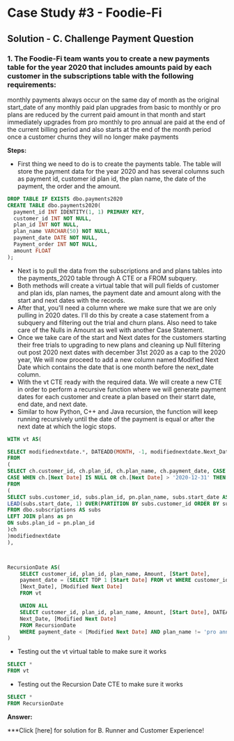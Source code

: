 # Case Study #3 - Foodie-Fi

## Solution - C. Challenge Payment Question

### 1. The Foodie-Fi team wants you to create a new payments table for the year 2020 that includes amounts paid by each customer in the subscriptions table with the following requirements:

monthly payments always occur on the same day of month as the original start_date of any monthly paid plan
upgrades from basic to monthly or pro plans are reduced by the current paid amount in that month and start immediately
upgrades from pro monthly to pro annual are paid at the end of the current billing period and also starts at the end of the month period
once a customer churns they will no longer make payments


**Steps:**

- First thing we need to do is to create the payments table. The table will store the payment data for the year 2020 and has several columns such as payment id, customer id plan id, the plan name, the date of the payment, the order and the amount.

````sql
DROP TABLE IF EXISTS dbo.payments2020 
CREATE TABLE dbo.payments2020(
  payment_id INT IDENTITY(1, 1) PRIMARY KEY,
  customer_id INT NOT NULL,
  plan_id INT NOT NULL,
  plan_name VARCHAR(50) NOT NULL,
  payment_date DATE NOT NULL,
  Payment_order INT NOT NULL,
  amount FLOAT 
);
````
- Next is to pull the data from the subscriptions and and plans tables into the payments_2020 table through A CTE or a FROM subquery.
- Both methods will create a virtual table that will pull fields of customer and plan ids, plan names, the payment date and amount along with the start and next dates with the records.
- After that, you'll need a column where we make sure that we are only pulling in 2020 dates. I'll do this by create a case statement from a subquery and filtering out the trial and churn plans. Also need to take care of the Nulls in Amount as well with another Case Statement.
- Once we take care of the start and Next dates for the customers starting their free trials to upgrading to new plans and cleaning up Null filtering out post 2020 next dates with december 31st 2020 as a cap to the 2020 year, We will now proceed to add a new column named Modified Next Date which contains the date that is one month before the next_date column.
- With the vt CTE ready with the required data. We will create a new CTE in order  to perform a recursive function where we will generate payment dates for each customer and create a plan based on their starrt date, end date, and next date.
- Similar to how Python, C++ and Java recursion, the function will keep running recursively until the date of the payment is equal or after the next date at which the logic stops.

````sql
WITH vt AS(

SELECT modifiednextdate.*, DATEADD(MONTH, -1, modifiednextdate.Next_Date) AS [Modified Next Date]
FROM
(
SELECT ch.customer_id, ch.plan_id, ch.plan_name, ch.payment_date, CASE WHEN ch.Amount IS NULL THEN 0 ELSE ch.Amount END AS [Amount], ch.[Start Date],
CASE WHEN ch.[Next Date] IS NULL OR ch.[Next Date] > '2020-12-31' THEN '2020-12-31' ELSE ch.[Next Date] END AS [Next_Date]
FROM
(
SELECT subs.customer_id, subs.plan_id, pn.plan_name, subs.start_date AS payment_date, pn.price AS [Amount], subs.start_date AS [Start Date],
LEAD(subs.start_date, 1) OVER(PARTITION BY subs.customer_id ORDER BY subs.start_date, subs.plan_id) AS [Next Date]
FROM dbo.subscriptions AS subs 
LEFT JOIN plans as pn 
ON subs.plan_id = pn.plan_id
)ch
)modifiednextdate
),



RecursionDate AS(
    SELECT customer_id, plan_id, plan_name, Amount, [Start Date],   
    payment_date = (SELECT TOP 1 [Start Date] FROM vt WHERE customer_id = customer_id AND plan_id = plan_id),
    [Next_Date], [Modified Next Date]
    FROM vt 

    UNION ALL
    SELECT customer_id, plan_id, plan_name, Amount, [Start Date], DATEADD(MONTH, 1, payment_date) AS [payment_date],
    Next_Date, [Modified Next Date]
    FROM RecursionDate
    WHERE payment_date < [Modified Next Date] AND plan_name != 'pro annual'
)

````

- Testing out the vt virtual table to make sure it works
````sql
SELECT * 
FROM vt 

````


- Testing out the Recursion Date CTE to make sure it works

````sql
SELECT *
FROM RecursionDate

````
**Answer:**




***Click [here] for solution for B. Runner and Customer Experience!

